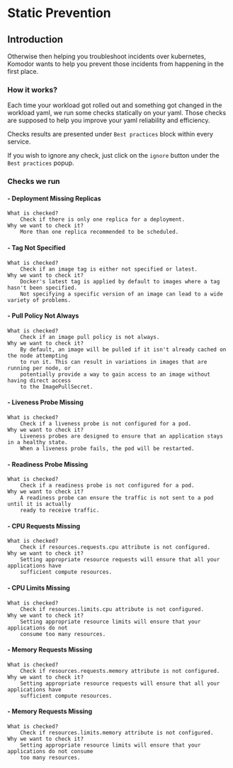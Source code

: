 # Static Prevention 

## Introduction

Otherwise then helping you troubleshoot incidents over kubernetes, Komodor wants to 
help you prevent those incidents from happening in the first place.

### How it works?

Each time your workload got rolled out and something got changed in the workload yaml, we run
some checks statically on your yaml. Those checks are supposed to help you improve your yaml reliability
and efficiency.

Checks results are presented under `Best practices` block within every service.

If you wish to ignore any check, just click on the `ignore` button under the `Best practices` popup.

### Checks we run

#### - Deployment Missing Replicas

    What is checked?
        Check if there is only one replica for a deployment.
    Why we want to check it?
        More than one replica recommended to be scheduled.

#### - Tag Not Specified

    What is checked?
        Check if an image tag is either not specified or latest.
    Why we want to check it?
        Docker's latest tag is applied by default to images where a tag hasn't been specified. 
        Not specifying a specific version of an image can lead to a wide variety of problems.

#### - Pull Policy Not Always

    What is checked?
        Check if an image pull policy is not always.
    Why we want to check it?
        By default, an image will be pulled if it isn't already cached on the node attempting
        to run it. This can result in variations in images that are running per node, or 
        potentially provide a way to gain access to an image without having direct access 
        to the ImagePullSecret.

#### - Liveness Probe Missing

    What is checked?
        Check if a liveness probe is not configured for a pod.
    Why we want to check it?
        Liveness probes are designed to ensure that an application stays in a healthy state.
        When a liveness probe fails, the pod will be restarted.


#### - Readiness Probe Missing

    What is checked?
        Check if a readiness probe is not configured for a pod.
    Why we want to check it?
        A readiness probe can ensure the traffic is not sent to a pod until it is actually 
        ready to receive traffic.

#### - CPU Requests Missing

    What is checked?
        Check if resources.requests.cpu attribute is not configured.
    Why we want to check it?
        Setting appropriate resource requests will ensure that all your applications have
        sufficient compute resources.

#### - CPU Limits Missing

    What is checked?
        Check if resources.limits.cpu attribute is not configured.
    Why we want to check it?
        Setting appropriate resource limits will ensure that your applications do not 
        consume too many resources.

#### - Memory Requests Missing

    What is checked?
        Check if resources.requests.memory attribute is not configured.
    Why we want to check it?
        Setting appropriate resource requests will ensure that all your applications have
        sufficient compute resources.

#### - Memory Requests Missing

    What is checked?
        Check if resources.limits.memory attribute is not configured.
    Why we want to check it?
        Setting appropriate resource limits will ensure that your applications do not consume
        too many resources.
